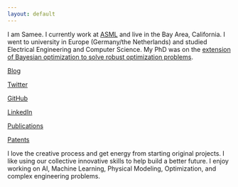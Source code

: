 ```yaml
---
layout: default
---
```


I am Samee. I currently work at [ASML](https://www.asml.com/en) and live in the Bay Area, California. I went to university in Europe (Germany/the Netherlands) and studied Electrical Engineering and Computer Science. My PhD was on the [extension of Bayesian optimization to solve robust optimization problems](https://doi.org/10.4233/uuid:b963b8c4-49c9-446b-8128-358a301d12e3). 

 [Blog](blog/blog.md)
 
 [Twitter](https://twitter.com/sameeurehman)
 
 [GitHub](https://github.com/samee99)
 
 [LinkedIn](https://www.linkedin.com/in/surehman/)

 [Publications](https://scholar.google.com/citations?hl=en&user=WUGsZzsAAAAJ&view_op=list_works&sortby=pubdate\ )

 [Patents](https://patents.google.com/?inventor=%22samee+ur+rehman%22&assignee=asml&oq=%22samee+ur+rehman%22+asml+)

I love the creative process and get energy from starting original projects. I like using our collective innovative skills to help build a better future. I enjoy working on AI, Machine Learning, Physical Modeling, Optimization, and complex engineering problems. 
